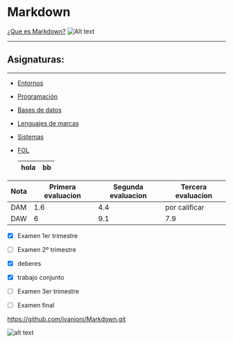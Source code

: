 # Markdown
[¿Que es Markdown?](https://www.genbeta.com/guia-de-inicio/que-es-markdown-para-que-sirve-y-como-usarlo)
![Alt text](https://cdn.iconscout.com/icon/free/png-256/markdown-3629496-3031559.png)



<HR> <H2> Asignaturas: </H2> <HR>



* [Entornos](Entornos)
* [Programación](programación)
* [Bases de datos](bases_de_datos)
* [Lenguajes de marcas](Lenguajes_de_marcas)
* [Sistemas](sistemas)
* [FOL](FOL)

  
  |hola|bb|
  |--|--|
  
  
 | Nota | Primera evaluacion| Segunda evaluacion | Tercera evaluacion |
 |--|--|--|--|
 | DAM  | 1.6               | 4.4                | por calificar      |
 | DAW  | 6                 |        9.1         | 7.9                |
 
  
  
- [x] Examen 1er trimestre
- [ ] Examen 2º trimestre
- [x] deberes
- [x] trabajo conjunto
- [ ] Examen 3er trimestre
- [ ] Examen final

  
  
  
  
  
  
 https://github.com/ivanjoni/Markdown.git
  
 ![alt text](image.jpg)
